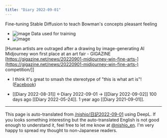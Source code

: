 ```yaml
---
title: "Diary 2022-09-01"
---
```



Fine-tuning Stable Diffusion to teach Bowman's concepts
pleasant feeling
- ![image](https://gyazo.com/01d6ec6263ebcb34b2b039cdb6139748/thumb/1000)
Data used for training
- ![image](https://gyazo.com/b67eb404608d3bac75314b5e8a125728/thumb/1000)

[Human artists are outraged after a drawing by image-generating AI Midjourney won first place at an art fair - GIGAZINE [https://gigazine.net/news/20220901-midjourney-win-fine-arts-](https://gigazine.net/news/20220901-midjourney-win-fine-arts-) competition/]]
- I think it's great to smash the stereotype of "this is what art is"! ([Facebook](https://www.facebook.com/nishiohirokazu/posts/pfbid02srTG2MYkxbaXXdsazdBrxPGw7cdU6ntmNN35fPEVcFHQTXXs2wQDDcA3DXJVZC8Kl))

- [[Diary 2022-08-31]] ←Diary 2022-09-01 → [[Diary 2022-09-02]]
100 days ago [[Diary 2022-05-24]].
1 year ago [[Diary 2021-09-01]].
---
This page is auto-translated from [/nishio/日記2022-09-01](https://scrapbox.io/nishio/日記2022-09-01) using DeepL. If you looks something interesting but the auto-translated English is not good enough to understand it, feel free to let me know at [@nishio_en](https://twitter.com/nishio_en). I'm very happy to spread my thought to non-Japanese readers.